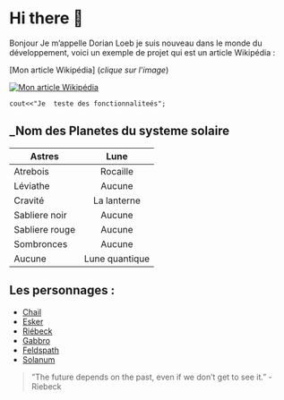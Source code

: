 # **Hi there** 👋


<p>Bonjour Je m’appelle Dorian Loeb je suis nouveau dans le monde du développement, voici un exemple de projet qui est un article Wikipédia :</p>

[Mon article Wikipédia] (*clique sur l'image*)

[![Mon article Wikipédia](https://cdn-icons-png.flaticon.com/256/5968/5968992.png)](https://fr.wikipedia.org/wiki/Utilisateur:Valanor1304/Brouillon)


`cout<<"Je  teste des fonctionnaliteés";`

## _Nom des  Planetes du systeme solaire 


| Astres     | Lune             |
| ------------- |:-------------:| 
| Atrebois    | Rocaille        | 
| Léviathe    | Aucune          |  
| Cravité     | La lanterne     |   
| Sabliere noir  |    Aucune    |
| Sabliere rouge |  Aucune      |
| Sombronces  |  Aucune         |
|  Aucune   | Lune quantique    |


## Les personnages :

* [Chail](https://outer-wilds.fandom.com/fr/wiki/Chail)
* [Esker](https://outer-wilds.fandom.com/fr/wiki/Esker)
* [Riébeck](https://outer-wilds.fandom.com/fr/wiki/Riébeck)
* [Gabbro](https://outer-wilds.fandom.com/fr/wiki/Gabbro)
* [Feldspath](https://outer-wilds.fandom.com/fr/wiki/Feldspath)
* [Solanum](https://outer-wilds.fandom.com/fr/wiki/Solanum)

 > ”The future depends on the past, even if we don’t get to see it.” -Riebeck 
